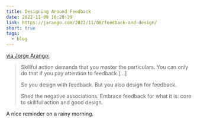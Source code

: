 ```yaml
---
title: Designing Around Feedback
date: 2022-11-09 16:20:39
link: https://jarango.com/2022/11/08/feedback-and-design/
short: true
tags:
  - blog
---
```


[via Jorge Arango:](https://jarango.com/2022/11/08/feedback-and-design/)

> Skillful action demands that you master the particulars. You can only do that if you pay attention to feedback.[…]
>
> So you design with feedback. But you also design for feedback.
>
> Shed the negative associations. Embrace feedback for what it is: core to skillful action and good design.

A nice reminder on a rainy morning.
